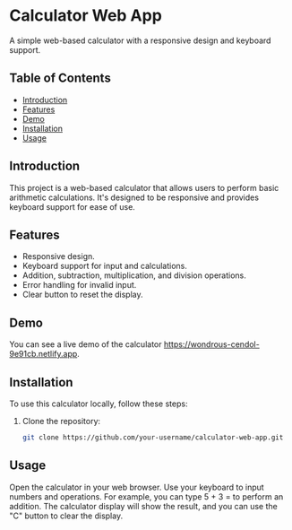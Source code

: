 # Calculator Web App

A simple web-based calculator with a responsive design and keyboard support.

## Table of Contents

- [Introduction](#introduction)
- [Features](#features)
- [Demo](#demo)
- [Installation](#installation)
- [Usage](#usage)

## Introduction

This project is a web-based calculator that allows users to perform basic arithmetic calculations. It's designed to be responsive and provides keyboard support for ease of use.

## Features

- Responsive design.
- Keyboard support for input and calculations.
- Addition, subtraction, multiplication, and division operations.
- Error handling for invalid input.
- Clear button to reset the display.

## Demo

You can see a live demo of the calculator https://wondrous-cendol-9e91cb.netlify.app.

## Installation

To use this calculator locally, follow these steps:

1. Clone the repository:

   ```bash
   git clone https://github.com/your-username/calculator-web-app.git

## Usage
Open the calculator in your web browser.
Use your keyboard to input numbers and operations. For example, you can type 5 + 3 = to perform an addition.
The calculator display will show the result, and you can use the "C" button to clear the display.
